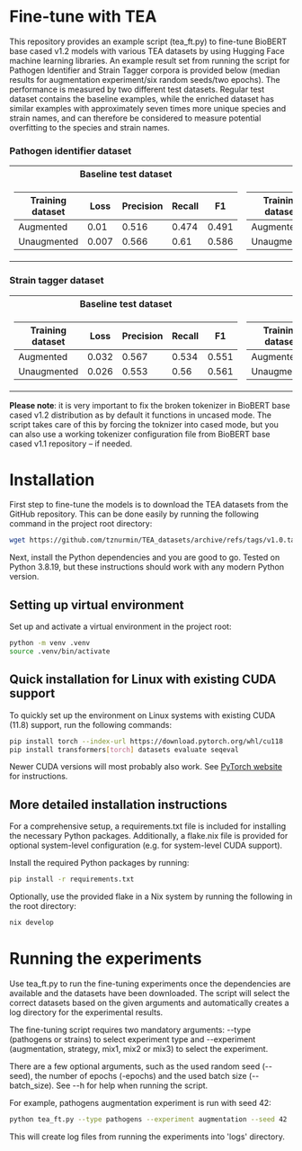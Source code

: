 # Fine-tune with TEA

This repository provides an example script (tea_ft.py) to fine-tune BioBERT base cased v1.2 models with various TEA datasets by using Hugging Face machine learning libraries. An example result set from running the script for Pathogen Identifier and Strain Tagger corpora is provided below (median results for augmentation experiment/six random seeds/two epochs). The performance is measured by two different test datasets. Regular test dataset contains the baseline examples, while the enriched dataset has similar examples with approximately seven times more unique species and strain names, and can therefore be considered to measure potential overfitting to the species and strain names.

### Pathogen identifier dataset

<table>
<tr><th>Baseline test dataset</th><th>Enriched test dataset</th></tr>
<tr><td>

| Training dataset | Loss    | Precision | Recall | F1     |
|------------------|---------|-----------|--------|--------|
| Augmented        | 0.01    | 0.516     | 0.474  | 0.491  |
| Unaugmented      | 0.007   | 0.566     | 0.61   | 0.586  |

</td><td>

| Training dataset | Loss    | Precision | Recall | F1     |
|------------------|---------|-----------|--------|--------|
| Augmented        | 0.015   | 0.607     | 0.588  | 0.597  |
| Unaugmented      | 0.022   | 0.472     | 0.18   | 0.262  |

</td></tr></table>

### Strain tagger dataset

<table>
<tr><th>Baseline test dataset</th><th>Enriched test dataset</th></tr>
<tr><td>

| Training dataset | Loss    | Precision | Recall | F1     |
|------------------|---------|-----------|--------|--------|
| Augmented        | 0.032   | 0.567     | 0.534  | 0.551  |
| Unaugmented      | 0.026   | 0.553     | 0.56   | 0.561  |

</td><td>

| Training dataset | Loss    | Precision | Recall | F1     |
|------------------|---------|-----------|--------|--------|
| Augmented        | 0.036   | 0.665     | 0.748  | 0.706  |
| Unaugmented      | 0.049   | 0.632     | 0.529  | 0.572  |

</td></tr></table>

**Please note**: it is very important to fix the broken tokenizer in BioBERT base cased v1.2 distribution as by default it functions in uncased mode. The script takes care of this by forcing the toknizer into cased mode, but you can also use a working tokenizer configuration file from BioBERT base cased v1.1 repository – if needed.

# Installation

First step to fine-tune the models is to download the TEA datasets from the GitHub repository. This can be done easily by running the following command in the project root directory:

```bash
wget https://github.com/tznurmin/TEA_datasets/archive/refs/tags/v1.0.tar.gz -qO - | tar -xz && mv TEA_datasets-1.0 TEA_datasets
```

Next, install the Python dependencies and you are good to go. Tested on Python 3.8.19, but these instructions should work with any modern Python version.

## Setting up virtual environment

Set up and activate a virtual environment in the project root:

```bash
python -m venv .venv
source .venv/bin/activate
```

## Quick installation for Linux with existing CUDA support

To quickly set up the environment on Linux systems with existing CUDA (11.8) support, run the following commands:

```bash
pip install torch --index-url https://download.pytorch.org/whl/cu118
pip install transformers[torch] datasets evaluate seqeval
```

Newer CUDA versions will most probably also work. See [PyTorch website](https://pytorch.org) for instructions.

## More detailed installation instructions
For a comprehensive setup, a requirements.txt file is included for installing the necessary Python packages. Additionally, a flake.nix file is provided for optional system-level configuration (e.g. for system-level CUDA support).

Install the required Python packages by running:
```bash
pip install -r requirements.txt
```

Optionally, use the provided flake in a Nix system by running the following in the root directory:

```bash
nix develop
```

# Running the experiments

Use tea_ft.py to run the fine-tuning experiments once the dependencies are available and the datasets have been downloaded. The script will select the correct datasets based on the given arguments and automatically creates a log directory for the experimental results.

The fine-tuning script requires two mandatory arguments: --type (pathogens or strains) to select experiment type and --experiment (augmentation, strategy, mix1, mix2 or mix3) to select the experiment. 

There are a few optional arguments, such as the used random seed (--seed), the number of epochs (-epochs) and the used batch size (--batch_size). See --h for help when running the script.

For example, pathogens augmentation experiment is run with seed 42:

```bash
python tea_ft.py --type pathogens --experiment augmentation --seed 42
```

This will create log files from running the experiments into 'logs' directory.
